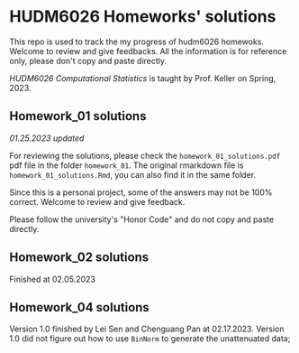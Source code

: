 # HUDM6026 Homeworks' solutions  
This repo is used to track the my progress of hudm6026 homewoks. Welcome to review and give feedbacks. All the information is for reference only, please don't copy and paste directly.

*HUDM6026 Computational Statistics* is taught by Prof. Keller on Spring, 2023.

## Homework_01 solutions  

 *01.25.2023 updated*   

For reviewing the solutions, please check the `homework_01_solutions.pdf` pdf file in the folder `homework_01`. The original rmarkdown file is `homework_01_solutions.Rmd`, you can also find it in the same folder.  

Since this is a personal project, some of the answers may not be 100% correct. Welcome to review and give feedback.  

Please follow the university's "Honor Code" and do not copy and paste directly.


## Homework_02 solutions  
Finished at 02.05.2023

## Homework_04 solutions  
Version 1.0 finished by Lei Sen and Chenguang Pan at 02.17.2023.
Version 1.0 did not figure out how to use `BinNorm` to generate the unattenuated data;
